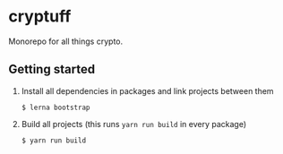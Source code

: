 # cryptuff

Monorepo for all things crypto.

## Getting started 

1. Install all dependencies in packages and link projects between them

   `$ lerna bootstrap`

2. Build all projects (this runs `yarn run build` in every package)

   `$ yarn run build`

